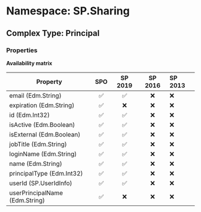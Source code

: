 # Namespace: SP.Sharing

## Complex Type: Principal

### Properties

**Availability matrix**

Property | SPO | SP 2019 | SP 2016 | SP 2013
----------|:---:|:-------:|:-------:|:-------
email (Edm.String) | ✅ | ✅ | ❌ | ❌
expiration (Edm.String) | ✅ | ❌ | ❌ | ❌
id (Edm.Int32) | ✅ | ✅ | ❌ | ❌
isActive (Edm.Boolean) | ✅ | ✅ | ❌ | ❌
isExternal (Edm.Boolean) | ✅ | ✅ | ❌ | ❌
jobTitle (Edm.String) | ✅ | ✅ | ❌ | ❌
loginName (Edm.String) | ✅ | ✅ | ❌ | ❌
name (Edm.String) | ✅ | ✅ | ❌ | ❌
principalType (Edm.Int32) | ✅ | ✅ | ❌ | ❌
userId (SP.UserIdInfo) | ✅ | ✅ | ❌ | ❌
userPrincipalName (Edm.String) | ✅ | ❌ | ❌ | ❌